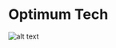 # Optimum Tech

![alt text](https://github.com/EvheniiSarancha/OptimumTech/blob/master/Views/Resources/ReadmePics/mainframe.jpg)
